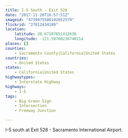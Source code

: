 ```yaml
---
title: I-5 South - Exit 528
date: "2017-11-20T16:57:51Z"
imageid: "4739975580102052579"
flickrid: "27012434189"
location:
    latitude: 38.67107851412636
    longitude: -121.59760236740114
places: []
counties:
    - Sacramento County|California|United States
countries:
    - United States
states:
    - California|United States
highwaytypes:
    - Interstate Highway
highways:
    - I-5
tags:
    - Big Green Sign
    - Intersection
    - Freeway Junction

---
```

I-5 south at Exit 528 - Sacramento International Airport.